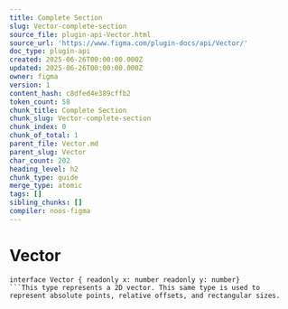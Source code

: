 ```yaml
---
title: Complete Section
slug: Vector-complete-section
source_file: plugin-api-Vector.html
source_url: 'https://www.figma.com/plugin-docs/api/Vector/'
doc_type: plugin-api
created: 2025-06-26T00:00:00.000Z
updated: 2025-06-26T00:00:00.000Z
owner: figma
version: 1
content_hash: c8dfed4e389cffb2
token_count: 58
chunk_title: Complete Section
chunk_slug: Vector-complete-section
chunk_index: 0
chunk_of_total: 1
parent_file: Vector.md
parent_slug: Vector
char_count: 202
heading_level: h2
chunk_type: guide
merge_type: atomic
tags: []
sibling_chunks: []
compiler: noos-figma
---
```


# Vector

```
interface Vector { readonly x: number readonly y: number}
```This type represents a 2D vector. This same type is used to represent absolute points, relative offsets, and rectangular sizes.
